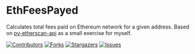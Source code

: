 # EthFeesPayed
 Calculates total fees paid on Ethereum network for a given address.
 Based on [py-etherscan-api](https://github.com/corpetty/py-etherscan-api) as a small exercise for myself.


[![Contributors][contributors-shield]][contributors-url]
[![Forks][forks-shield]][forks-url]
[![Stargazers][stars-shield]][stars-url]
[![Issues][issues-shield]][issues-url]


<!-- MARKDOWN LINKS & IMAGES -->
<!-- https://www.markdownguide.org/basic-syntax/#reference-style-links -->
[contributors-shield]: https://img.shields.io/github/contributors/JeroenProoth/EthFeesPayed.svg?style=for-the-badge
[contributors-url]: https://github.com/JeroenProoth/EthFeesPayed/graphs/contributors
[forks-shield]: https://img.shields.io/github/forks/JeroenProoth/EthFeesPayed.svg?style=for-the-badge
[forks-url]: https://github.com/JeroenProoth/EthFeesPayed/network/members
[stars-shield]: https://img.shields.io/github/stars/JeroenProoth/EthFeesPayed.svg?style=for-the-badge
[stars-url]: https://github.com/JeroenProoth/EthFeesPayed/stargazers
[issues-shield]: https://img.shields.io/github/issues/JeroenProoth/EthFeesPayed.svg?style=for-the-badge
[issues-url]: https://github.com/JeroenProoth/EthFeesPayed/issues
